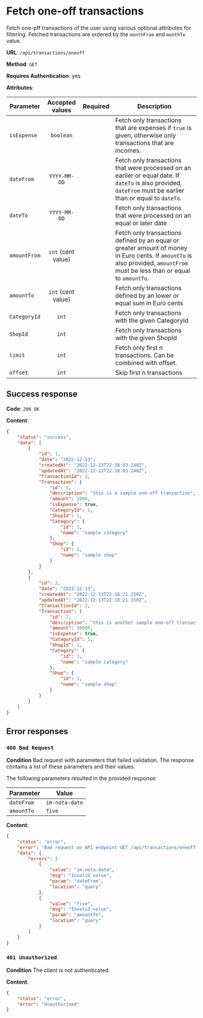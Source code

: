 # Fetch one-off transactions

Fetch one-pff transactions of the user using various optional attributes for filtering.
Fetched transactions are ordered by the `monthFrom` and `monthTo` value.

**URL**: `/api/transactions/oneoff`

**Method**: `GET`

**Requires Authentication**: yes

**Attributes**:

| Parameter    |  Accepted values   | Required | Description                                                                                                                                                                  |
| ------------ | :----------------: | :------: | ---------------------------------------------------------------------------------------------------------------------------------------------------------------------------- |
| `isExpense`  |     `boolean`      |          | Fetch only transactions that are expenses if `true` is given, otherwise only transactions that are incomes.                                                                  |
| `dateFrom`   |    `YYYY-MM-DD`    |          | Fetch only transactions that were processed on an earlier or equal date. If `dateTo` is also provided, `dateFrom` must be earlier than or equal to `dateTo`.                 |
| `dateTo`     |    `YYYY-MM-DD`    |          | Fetch only transactions that were processed on an equal or later date                                                                                                        |
| `amountFrom` | `int` (cent value) |          | Fetch only transactions defined by an equal or greater amount of money in Euro cents. If `amountTo` is also provided, `amountFrom` must be less than or equal to `amountTo`. |
| `amountTo`   | `int` (cent value) |          | Fetch only transactions defined by an lower or equal sum in Euro cents                                                                                                       |
| `CategoryId` |       `int`        |          | Fetch only transactions with the given CategoryId                                                                                                                            |
| `ShopId`     |       `int`        |          | Fetch only transactions with the given ShopId                                                                                                                                |
| `limit`      |       `int`        |          | Fetch only first n transactions. Can be combined with offset.                                                                                                                |
| `offset`     |       `int`        |          | Skip first n transactions                                                                                                                                                    |

## Success response

**Code**: `200 OK`

**Content**:
```json
{
	"status": "success",
	"data": [
		{
			"id": 1,
			"date": "2022-12-13",
			"createdAt": "2022-12-13T22:18:03.248Z",
			"updatedAt": "2022-12-13T22:18:03.248Z",
			"TransactionId": 1,
			"Transaction": {
				"id": 1,
				"description": "this is a sample one-off transaction",
				"amount": 2000,
				"isExpense": true,
				"CategoryId": 1,
				"ShopId": 1,
				"Category": {
					"id": 1,
					"name": "sample category"
				},
				"Shop": {
					"id": 1,
					"name": "sample shop"
				}
			}
		},
		{
			"id": 2,
			"date": "2022-12-13",
			"createdAt": "2022-12-13T22:18:21.150Z",
			"updatedAt": "2022-12-13T22:18:21.150Z",
			"TransactionId": 2,
			"Transaction": {
				"id": 2,
				"description": "this is another sample one-off transaction",
				"amount": 50000,
				"isExpense": true,
				"CategoryId": 1,
				"ShopId": 1,
				"Category": {
					"id": 1,
					"name": "sample category"
				},
				"Shop": {
					"id": 1,
					"name": "sample shop"
				}
			}
		}
	]
}
```

## Error responses
### `400 Bad Request`

**Condition**
Bad request with parameters that failed validation. The response contains a list of these parameters and their values.

The following parameters resulted in the provided response:

| Parameter  | Value          |
| ---------- | -------------- |
| `dateFrom` | `im-nota-date` |
| `amountTo` | `five`         |

**Content**:
```json
{
	"status": "error",
	"error": "Bad request on API endpoint GET /api/transactions/oneoff",
	"data": {
		"errors": [
			{
				"value": "im-nota-date",
				"msg": "Invalid value",
				"param": "dateFrom",
				"location": "query"
			},
			{
				"value": "five",
				"msg": "Invalid value",
				"param": "amountTo",
				"location": "query"
			}
		]
	}
}
```

### `401 Unauthorized`

**Condition**
The client is not authenticated.

**Content**:
```json
{
	"status": "error",
	"error": "Unauthorized"
}
```
